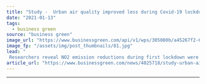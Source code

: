 ```yaml
---
title: "Study -  Urban air quality improved less during Covid-19 lockdown than previously thought"
date: "2021-01-13"
tags: 
  - business green
source: "business green"
image_url: "https://www.businessgreen.com/api/v1/wps/305080b/a45267f2-6e9d-41ea-94c8-462a5b1668e6/9/2406-beijing-smog-pollution-1-185x114.jpg"
image_fp: "/assets/img/post_thumbnails/81.jpg"
lead: "
 Researchers reveal NO2 emission reductions during first lockdown were lower than previously thought, amidst warnings ozone levels actually increased ..."
article_url: "https://www.businessgreen.com/news/4025718/study-urban-air-quality-improved-covid-19-lockdown-previously"
---
```


---
